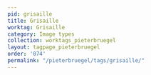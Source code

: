 ```yaml
---
pid: grisaille
title: Grisaille
worktag: Grisaille
category: Image types
collection: worktags_pieterbruegel
layout: tagpage_pieterbruegel
order: '074'
permalink: "/pieterbruegel/tags/grisaille/"
---
```

